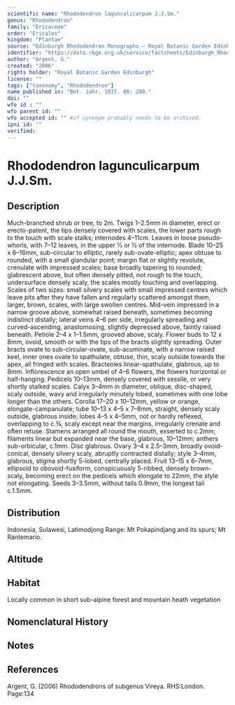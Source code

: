 ```yaml
---
scientific name: "Rhododendron lagunculicarpum J.J.Sm."
genus: "Rhododendron"
family: "Ericaceae"
order: "Ericales"
kingdom: "Plantae"
source: "Edinburgh Rhododendron Monographs – Royal Botanic Garden Edinburgh"
identifier: "https://data.rbge.org.uk/service/factsheets/Edinburgh_Rhododendron_Monographs.xhtml"
author: "Argent, G."
created: "2006"
rights holder: "Royal Botanic Garden Edinburgh"
license: ""
tags: ["taxonomy", "Rhododendron"]
name published in: "Bot. Jahr. 1937. 68: 200."
doi: ""
wfo id : ""
wfo parent id: ""
wfo accepted id: "" #if synonym probably needs to be archived.                      
ipni id: ""
verified:
---
```


                       

# Rhododendron lagunculicarpum J.J.Sm.

## Description
Much-branched shrub or tree, to 2m. Twigs 1–2.5mm in diameter, erect or erecto-patent, the tips densely covered with scales, the lower parts rough to the touch with scale stalks; internodes 4–11cm. Leaves in loose pseudo­whorls, with 7–12 leaves, in the upper 1⁄3 or ½ of the internode. Blade 10–25 x 6–16mm, sub-circular to elliptic, rarely sub-ovate-elliptic; apex obtuse to rounded, with a small glandular point; margin flat or slightly revolute, crenulate with impressed scales; base broadly tapering to rounded; glabrescent above, but often densely pitted, not rough to the touch, undersurface densely scaly, the scales mostly touching and overlapping. Scales of two sizes: small silvery scales with small impressed centres which leave pits after they have fallen and regularly scattered amongst them, larger, brown, scales, with large swollen centres. Mid-vein impressed in a narrow groove above, somewhat raised beneath, sometimes becoming indistinct distally; lateral veins 4–6 per side, irregularly spreading and curved-ascending, anastomosing, slightly depressed above, faintly raised beneath. Petiole 2–4 x 1–1.5mm, grooved above, scaly. Flower buds to 12 x 8mm, ovoid, smooth or with the tips of the bracts slightly spreading. Outer bracts ovate to sub-circular-ovate, sub-acuminate, with a narrow raised keel, inner ones ovate to spathulate, obtuse, thin, scaly outside towards the apex, all fringed with scales. Bract­eoles linear-spathulate, glabrous, up to 8mm. Inflorescence an open umbel of 4–6 flowers, the flowers horizontal or half-hanging. Pedicels 10–13mm, densely covered with sessile, or very shortly stalked scales. Calyx 3–4mm in diameter, oblique, disc-shaped, scaly outside, wavy and irregularly minutely lobed, sometimes with one lobe longer than the others. Corolla 17–20 x 10–12mm, yellow or orange, elongate-campanulate; tube 10–13 x 4–5 x 7–8mm, straight, densely scaly outside, glabrous inside; lobes 4–5 x 4–5mm, not or hardly reflexed, overlapping to c.¾, scaly except near the margins, irregularly crenate and often retuse. Stamens arranged all round the mouth, exserted to c.2mm; filaments linear but expanded near the base, glabrous, 10–12mm; anthers sub-orbicular, c.1mm. Disc glabrous. Ovary 3–4 x 2.5–3mm, broadly ovoid-conical, densely silvery scaly, abruptly contracted distally; style 3–4mm, glabrous, stigma shortly 5-lobed, centrally placed. Fruit 13–15 x 6–7mm, ellipsoid to obovoid-fusiform, conspicuously 5-ribbed, densely brown-scaly, becoming erect on the pedicels which elongate to 22mm, the style not elongating. Seeds 3–3.5mm, without tails 0.9mm, the longest tail c.1.5mm.

## Distribution
Indonesia, Sulawesi, Latimodjong Range: Mt Pokapindjang and its spurs; Mt Rantemario.

## Altitude


## Habitat
Locally common in short sub-alpine forest and mountain heath vegetation

## Nomenclatural History

                       
## Notes


## References

Argent, G. (2006) Rhododendrons of subgenus Vireya. RHS:London. Page:134
